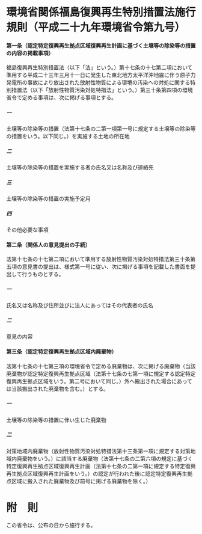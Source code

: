 # 環境省関係福島復興再生特別措置法施行規則（平成二十九年環境省令第九号）
#### 第一条（認定特定復興再生拠点区域復興再生計画に基づく土壌等の除染等の措置の内容の掲載事項）
福島復興再生特別措置法（以下「法」という。）第十七条の十七第二項において準用する平成二十三年三月十一日に発生した東北地方太平洋沖地震に伴う原子力発電所の事故により放出された放射性物質による環境の汚染への対処に関する特別措置法（以下「放射性物質汚染対処特措法」という。）第三十条第四項の環境省令で定める事項は、次に掲げる事項とする。
##### 一
土壌等の除染等の措置（法第十七条の二第一項第一号に規定する土壌等の除染等の措置をいう。以下同じ。）を実施する土地の所在地
##### 二
土壌等の除染等の措置を実施する者の氏名又は名称及び連絡先
##### 三
土壌等の除染等の措置の実施予定月
##### 四
その他必要な事項
#### 第二条（関係人の意見提出の手続）
法第十七条の十七第二項において準用する放射性物質汚染対処特措法第三十条第五項の意見書の提出は、様式第一号に従い、次に掲げる事項を記載した書面を提出して行うものとする。
##### 一
氏名又は名称及び住所並びに法人にあってはその代表者の氏名
##### 二
意見の内容
#### 第三条（認定特定復興再生拠点区域内廃棄物）
法第十七条の十七第三項の環境省令で定める廃棄物は、次に掲げる廃棄物（当該廃棄物が認定特定復興再生拠点区域（法第十七条の七第一項に規定する認定特定復興再生拠点区域をいう。第二号において同じ。）外へ搬出された場合にあっては当該搬出された廃棄物を含む。）とする。
##### 一
土壌等の除染等の措置に伴い生じた廃棄物
##### 二
対策地域内廃棄物（放射性物質汚染対処特措法第十三条第一項に規定する対策地域内廃棄物をいう。）に該当する廃棄物（法第十七条の二第六項の規定に基づく特定復興再生拠点区域復興再生計画（法第十七条の二第一項に規定する特定復興再生拠点区域復興再生計画をいう。）の認定が行われた後に認定特定復興再生拠点区域に搬入された廃棄物及び前号に掲げる廃棄物を除く。）
# 附　則
この省令は、公布の日から施行する。
